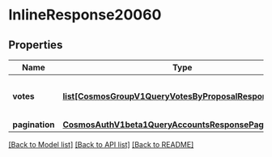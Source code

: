 # InlineResponse20060

## Properties
Name | Type | Description | Notes
------------ | ------------- | ------------- | -------------
**votes** | [**list[CosmosGroupV1QueryVotesByProposalResponseVotes]**](CosmosGroupV1QueryVotesByProposalResponseVotes.md) | votes are the list of votes by given voter. | [optional] 
**pagination** | [**CosmosAuthV1beta1QueryAccountsResponsePagination**](CosmosAuthV1beta1QueryAccountsResponsePagination.md) |  | [optional] 

[[Back to Model list]](../README.md#documentation-for-models) [[Back to API list]](../README.md#documentation-for-api-endpoints) [[Back to README]](../README.md)

